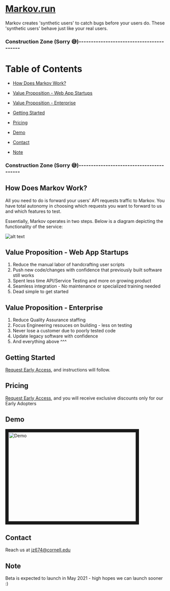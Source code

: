# [Markov.run][5]
 
Markov creates 'synthetic users' to catch bugs before your users do. These 'synthetic users' behave just like your real users. 

### Construction Zone (Sorry 😅)-----------------------------------------
# Table of Contents
- [How Does Markov Work?](#heading)
- [Value Proposition - Web App Startups](#heading1)
- [Value Proposition - Enterprise](#heading-2)
- [Getting Started](#heading-3)
- [Pricing](#heading-4)
- [Demo](#heading-5)
- [Contact](#heading-6)
- [Note](#heading-7)


    <!-- toc -->

### Construction Zone (Sorry 😅)-----------------------------------------
<a name="heading"></a>
## How Does Markov Work?

All you need to do is forward your users' API requests traffic to Markov. You have total autonomy in choosing which requests you want to forward to us and which features to test.

Essentially, Markov operates in two steps. Below is a diagram depicting the functionality of the service:

![alt text](https://github.com/jz674/Markov_Documentation/blob/main/assets/Intro_diagram.png)

<a name="#heading1"></a>
## Value Proposition - Web App Startups
1. Reduce the manual labor of handcrafting user scripts
2. Push new code/changes with confidence that previously built software still works
3. Spent less time API/Service Testing and more on growing product
4. Seamless integration - No maintenance or specialized training needed
5. Dead simple to get started

<a name="#heading-3"></a>
## Value Proposition - Enterprise
1. Reduce Quality Assurance staffing
2. Focus Engineering resouces on building - less on testing
3. Never lose a customer due to poorly tested code
4. Update legacy software with confidence
5. And everything above ^^^

<a name="#heading-4"></a>
## Getting Started
[Request Early Access][3], and instructions will follow.

<a name="#heading-5"></a>
## Pricing
[Request Early Access][3], and you will receive exclusive discounts only for our Early Adopters

<a name="#heading-6"></a>
## Demo
<a href="https://www.youtube.com/watch?v=hv1AR6asbtA"><img src="https://github.com/jz674/Markov_Documentation/blob/main/assets/undraw_online_video_ivvq%20(1).svg" 
alt="Demo" width="400" height="280" border="10" /></a>

<a name="#heading-7"></a>
## Contact
Reach us at jz674@cornell.edu 

<a name="#heading-8"></a>
## Note
Beta is expected to launch in May 2021 - high hopes we can launch sooner :) 

[1]: https://www.scnsoft.com/blog/what-is-regression-testing-short-overview/ "regression test" 
[2]: https://medium.com/katalon-studio/introduction-to-api-testing-complete-guide-for-newbie-426eac6edb4d/ "API/Service/Business layer of testing" 
[3]: https://markov.run/ "Request Early Access" 
[4]: https://www.youtube.com/watch?v=hv1AR6asbtA "UI"
[5]: https://markov.run/ "Markov.run" 

